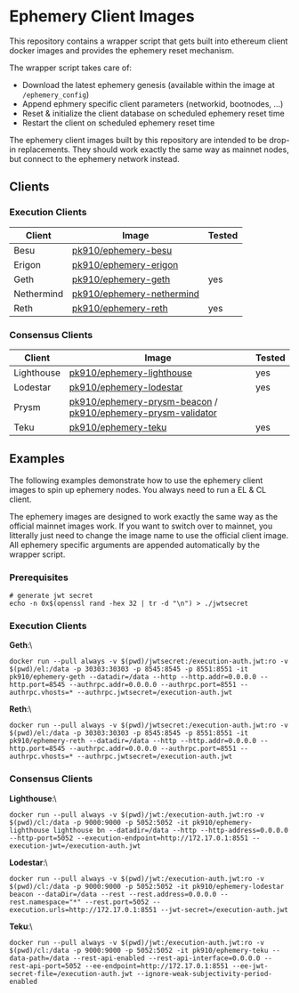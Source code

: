 # Ephemery Client Images

This repository contains a wrapper script that gets built into ethereum client docker images and provides the ephemery reset mechanism.

The wrapper script takes care of:
* Download the latest ephemery genesis (available within the image at `/ephemery_config`)
* Append ephmery specific client parameters (networkid, bootnodes, ...)
* Reset & initialize the client database on scheduled ephemery reset time
* Restart the client on scheduled ephemery reset time

The ephemery client images built by this repository are intended to be drop-in replacements.
They should work exactly the same way as mainnet nodes, but connect to the ephemery network instead.

## Clients

### Execution Clients

| Client | Image | Tested |
|--------|-------|---------------------|
| Besu   | [pk910/ephemery-besu](https://hub.docker.com/r/pk910/ephemery-besu) |  |
| Erigon | [pk910/ephemery-erigon](https://hub.docker.com/r/pk910/ephemery-erigon) |  |
| Geth   | [pk910/ephemery-geth](https://hub.docker.com/r/pk910/ephemery-geth) | yes |
| Nethermind | [pk910/ephemery-nethermind](https://hub.docker.com/r/pk910/ephemery-nethermind) |  |
| Reth | [pk910/ephemery-reth](https://hub.docker.com/r/pk910/ephemery-reth) | yes |

### Consensus Clients

| Client | Image | Tested |
|--------|-------|---------------------|
| Lighthouse | [pk910/ephemery-lighthouse](https://hub.docker.com/r/pk910/ephemery-lighthouse) | yes |
| Lodestar | [pk910/ephemery-lodestar](https://hub.docker.com/r/pk910/ephemery-lodestar) | yes |
| Prysm   | [pk910/ephemery-prysm-beacon](https://hub.docker.com/r/pk910/ephemery-prysm-beacon) / [pk910/ephemery-prysm-validator](https://hub.docker.com/r/pk910/ephemery-prysm-validator) |  |
| Teku | [pk910/ephemery-teku](https://hub.docker.com/r/pk910/ephemery-teku) | yes |

## Examples

The following examples demonstrate how to use the ephemery client images to spin up ephemery nodes.
You always need to run a EL & CL client. 

The ephemery images are designed to work exactly the same way as the official mainnet images work.
If you want to switch over to mainnet, you litterally just need to change the image name to use the official client image.
All ephemery specific arguments are appended automatically by the wrapper script.

### Prerequisites

```
# generate jwt secret
echo -n 0x$(openssl rand -hex 32 | tr -d "\n") > ./jwtsecret
```

### Execution Clients

**Geth**:\
```
docker run --pull always -v $(pwd)/jwtsecret:/execution-auth.jwt:ro -v $(pwd)/el:/data -p 30303:30303 -p 8545:8545 -p 8551:8551 -it pk910/ephemery-geth --datadir=/data --http --http.addr=0.0.0.0 --http.port=8545 --authrpc.addr=0.0.0.0 --authrpc.port=8551 --authrpc.vhosts=* --authrpc.jwtsecret=/execution-auth.jwt
```

**Reth**:\
```
docker run --pull always -v $(pwd)/jwtsecret:/execution-auth.jwt:ro -v $(pwd)/el:/data -p 30303:30303 -p 8545:8545 -p 8551:8551 -it pk910/ephemery-reth --datadir=/data --http --http.addr=0.0.0.0 --http.port=8545 --authrpc.addr=0.0.0.0 --authrpc.port=8551 --authrpc.vhosts=* --authrpc.jwtsecret=/execution-auth.jwt
```

### Consensus Clients

**Lighthouse**:\
```
docker run --pull always -v $(pwd)/jwt:/execution-auth.jwt:ro -v $(pwd)/cl:/data -p 9000:9000 -p 5052:5052 -it pk910/ephemery-lighthouse lighthouse bn --datadir=/data --http --http-address=0.0.0.0 --http-port=5052 --execution-endpoint=http://172.17.0.1:8551 --execution-jwt=/execution-auth.jwt
```

**Lodestar**:\
```
docker run --pull always -v $(pwd)/jwt:/execution-auth.jwt:ro -v $(pwd)/cl:/data -p 9000:9000 -p 5052:5052 -it pk910/ephemery-lodestar beacon --dataDir=/data --rest --rest.address=0.0.0.0 --rest.namespace="*" --rest.port=5052 --execution.urls=http://172.17.0.1:8551 --jwt-secret=/execution-auth.jwt
```

**Teku**:\
```
docker run --pull always -v $(pwd)/jwt:/execution-auth.jwt:ro -v $(pwd)/cl:/data -p 9000:9000 -p 5052:5052 -it pk910/ephemery-teku --data-path=/data --rest-api-enabled --rest-api-interface=0.0.0.0 --rest-api-port=5052 --ee-endpoint=http://172.17.0.1:8551 --ee-jwt-secret-file=/execution-auth.jwt --ignore-weak-subjectivity-period-enabled
```
